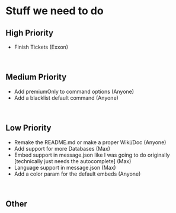 # Stuff we need to do

## High Priority
<ul>
    <li>Finish Tickets (Exxon)</li>
</ul>

<br>

## Medium Priority
<ul>
    <li>Add premiumOnly to command options (Anyone)</li>
    <li>Add a blacklist default command (Anyone)</li>
</ul>

<br>

## Low Priority
<ul>
    <li>Remake the README.md or make a proper Wiki/Doc (Anyone)</li>
    <li>Add support for more Databases (Max)</li>
    <li>Embed support in message.json like I was going to do originally [technically just needs the autocomplete] (Max)</li>
    <li>Language support in message.json (Max)</li>
    <li>Add a color param for the default embeds (Anyone)</li>
</ul>

<br>

## Other